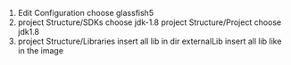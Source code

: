 1. Edit Configuration
	choose glassfish5
2. project Structure/SDKs
	choose jdk-1.8
   project Structure/Project
	choose jdk1.8
3. project Structure/Libraries
	insert all lib in dir externalLib
	insert all lib like in the image

